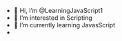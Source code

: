 - 👋 Hi, I’m @LearningJavaScript1
- 👀 I’m interested in Scripting
- 🌱 I’m currently learning JavasScript
-
